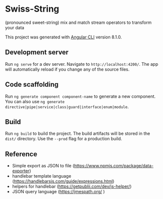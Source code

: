 # Swiss-String

(pronounced sweet-string) mix and match stream operators to transform your data

This project was generated with [Angular CLI](https://github.com/angular/angular-cli) version 8.1.0.

## Development server

Run `ng serve` for a dev server. Navigate to `http://localhost:4200/`. The app will automatically reload if you change any of the source files.

## Code scaffolding

Run `ng generate component component-name` to generate a new component. You can also use `ng generate directive|pipe|service|class|guard|interface|enum|module`.

## Build

Run `ng build` to build the project. The build artifacts will be stored in the `dist/` directory. Use the `--prod` flag for a production build.


## Reference

- Simple export as JSON to file (https://www.npmjs.com/package/data-exporter)
- handlebar template language (https://handlebarsjs.com/guide/expressions.html)
- helpers for handlebar (https://getpublii.com/dev/js-helper/)
- JSON query language (https://jmespath.org/ )
